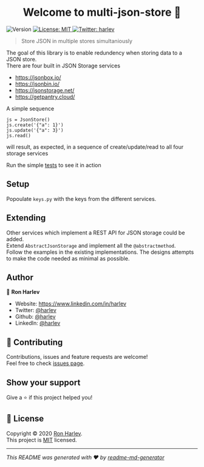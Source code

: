 <h1 align="center">Welcome to multi-json-store 👋</h1>
<p>
  <img alt="Version" src="https://img.shields.io/badge/version-0.1.0-blue.svg?cacheSeconds=2592000" />
  <a href="https://github.com/harlev/multi-json-store/blob/master/LICENSE" target="_blank">
    <img alt="License: MIT" src="https://img.shields.io/badge/License-MIT-yellow.svg" />
  </a>
  <a href="https://twitter.com/harlev" target="_blank">
    <img alt="Twitter: harlev" src="https://img.shields.io/twitter/follow/harlev.svg?style=social" />
  </a>
</p>

> Store JSON in multiple stores simultaniously 

The goal of this library is to enable redundency when storing data to a JSON store.  
There are four built in JSON Storage services
* https://jsonbox.io/
* https://jsonbin.io/
* https://jsonstorage.net/
* https://getpantry.cloud/

A simple sequence
```
js = JsonStore()
js.create('{"a": 1}')
js.update('{"a": 3}')
js.read()
```
will result, as expected, in a sequence of create/update/read to all four storage services

Run the simple [tests](https://github.com/harlev/multi-json-store/blob/master/tests/test_store.py) to see it in action

## Setup
Popoulate `keys.py` with the keys from the different services.

## Extending
Other services which implement a REST API for JSON storage could be added.  
Extend `AbstractJsonStorage` and implement all the `@abstractmethod`.  
Follow the examples in the existing implementations. The designs attempts to make the code needed as minimal as possible.

## Author

👤 **Ron Harlev**

* Website: https://www.linkedin.com/in/harlev
* Twitter: [@harlev](https://twitter.com/harlev)
* Github: [@harlev](https://github.com/harlev)
* LinkedIn: [@harlev](https://linkedin.com/in/harlev)

## 🤝 Contributing

Contributions, issues and feature requests are welcome!<br />Feel free to check [issues page](https://github.com/harlev/multi-json-store/issues). 

## Show your support

Give a ⭐️ if this project helped you!

## 📝 License

Copyright © 2020 [Ron Harlev](https://github.com/harlev).<br />
This project is [MIT](https://github.com/harlev/multi-json-store/blob/master/LICENSE) licensed.

***
_This README was generated with ❤️ by [readme-md-generator](https://github.com/kefranabg/readme-md-generator)_
